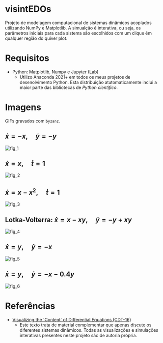 # visintEDOs
Projeto de modelagem computacional de sistemas dinâmicos acoplados utilizando NumPy e Matplotlib. A simualção é interativa, ou seja, os parâmetros iniciais para cada sistema são escolhidos com um clique ẽm qualquer região do quiver plot.

# Requisitos
+ Python: Matplotlib, Numpy e Jupyter (Lab)
  + Utilizo Anaconda 2021+ em todos os meus projetos de desenolvimento Python. Esta distribuição atutomaticamente inclui a maior parte das bibliotecas de *Python científico*.

# Imagens
GIFs gravados com `byzanz`.
## $\dot{x} = -x,\quad \dot{y} = -y$
![fig_1](https://github.com/vinmir/visintEDOs/assets/133194350/ff72169e-f15f-4f71-a746-7890087311f8)

## $\dot{x} = x,\quad \dot{t} = 1$
![fig_2](https://github.com/vinmir/visintEDOs/assets/133194350/2d0ae03e-3539-42ae-8784-7d7da29af2d0)

## $\dot{x} = x - x^2,\quad \dot{t} = 1$
![fig_3](https://github.com/vinmir/visintEDOs/assets/133194350/4ea203c2-6743-4ca8-a608-6ce0a81f00a8)

## Lotka-Volterra: $\dot{x} = x - xy,\quad \dot{y} = -y + xy$
![fig_4](https://github.com/vinmir/visintEDOs/assets/133194350/69521769-26a7-4c5a-8dbf-d0cc18f23666)

## $\dot{x} = y,\quad \dot{y} = -x$
![fig_5](https://github.com/vinmir/visintEDOs/assets/133194350/c64c6108-3c00-4aac-9d82-eebc28d031d4)

## $\dot{x} = y,\quad \dot{y} = -x -0.4y$
![fig_6](https://github.com/vinmir/visintEDOs/assets/133194350/3152072c-06a2-42ff-aa0f-c51c6168c0d5)

# Referências
+ [Visualizing the 'Content' of Differential Equations (CDT-16)](https://www.researchgate.net/publication/336839290_Visualizing_the_%27Content%27_of_Differential_Equations_CDT-16)
  + Este texto trata de material complementar que apenas discute os diferentes sistemas dinâmicos. Todas as visualizações e simulações interativas presentes neste projeto são de autoria própria.
